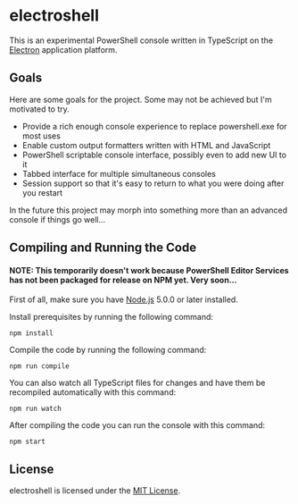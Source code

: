 # electroshell

This is an experimental PowerShell console written in TypeScript on the [Electron](http://electron.atom.io/)
application platform.

## Goals

Here are some goals for the project.  Some may not be achieved but I'm motivated to try.

- Provide a rich enough console experience to replace powershell.exe for most uses
- Enable custom output formatters written with HTML and JavaScript
- PowerShell scriptable console interface, possibly even to add new UI to it
- Tabbed interface for multiple simultaneous consoles
- Session support so that it's easy to return to what you were doing after you restart

In the future this project may morph into something more than an advanced console if
things go well...

## Compiling and Running the Code

#### NOTE: This temporarily doesn't work because PowerShell Editor Services has not been packaged for release on NPM yet.  Very soon...

First of all, make sure you have [Node.js](https://nodejs.org/en/) 5.0.0 or later installed.

Install prerequisites by running the following command:

`npm install`

Compile the code by running the following command:

`npm run compile`

You can also watch all TypeScript files for changes and have them be recompiled automatically with this command:

`npm run watch`

After compiling the code you can run the console with this command:

`npm start`

## License

electroshell is licensed under the [MIT License](LICENSE).